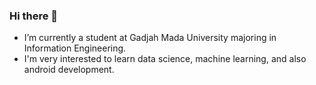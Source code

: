 ### Hi there 👋

- I’m currently a student at Gadjah Mada University majoring in Information Engineering.
- I'm very interested to learn data science, machine learning, and also android development.
